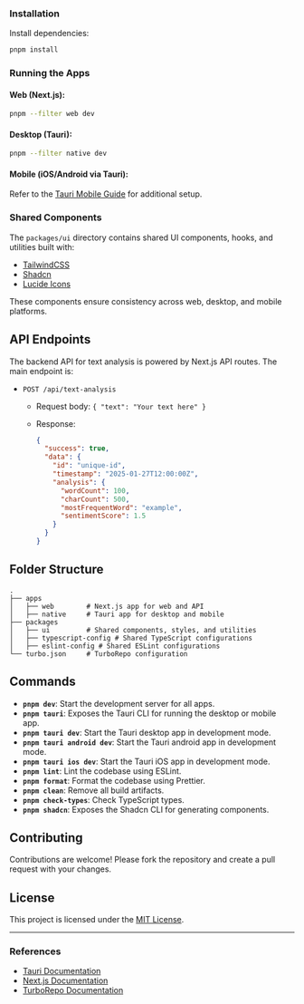 ### Installation
Install dependencies:

   ```bash
   pnpm install
   ```

### Running the Apps

#### Web (Next.js):

```bash
pnpm --filter web dev
```

#### Desktop (Tauri):

```bash
pnpm --filter native dev
```

#### Mobile (iOS/Android via Tauri):

Refer to the [Tauri Mobile
Guide](https://tauri.app/develop/#using-xcode-or-android-studio) for additional
setup.

### Shared Components

The `packages/ui` directory contains shared UI components, hooks, and utilities
built with:

- [TailwindCSS](https://tailwindcss.com/)
- [Shadcn](https://ui.shadcn.com/)
- [Lucide Icons](https://lucide.dev/)

These components ensure consistency across web, desktop, and mobile platforms.

## API Endpoints

The backend API for text analysis is powered by Next.js API routes. The main
endpoint is:

- `POST /api/text-analysis`

  - Request body: `{ "text": "Your text here" }`
  - Response:

    ```json
    {
      "success": true,
      "data": {
        "id": "unique-id",
        "timestamp": "2025-01-27T12:00:00Z",
        "analysis": {
          "wordCount": 100,
          "charCount": 500,
          "mostFrequentWord": "example",
          "sentimentScore": 1.5
        }
      }
    }
    ```

## Folder Structure

```plaintext
.
├── apps
│   ├── web        # Next.js app for web and API
│   ├── native     # Tauri app for desktop and mobile
├── packages
│   ├── ui         # Shared components, styles, and utilities
│   ├── typescript-config # Shared TypeScript configurations
│   ├── eslint-config # Shared ESLint configurations
└── turbo.json     # TurboRepo configuration
```

## Commands

- **`pnpm dev`**: Start the development server for all apps.
- **`pnpm tauri`**: Exposes the Tauri CLI for running the desktop or mobile app.
- **`pnpm tauri dev`**: Start the Tauri desktop app in development mode.
- **`pnpm tauri android dev`**: Start the Tauri android app in development mode.
- **`pnpm tauri ios dev`**: Start the Tauri iOS app in development mode.
- **`pnpm lint`**: Lint the codebase using ESLint.
- **`pnpm format`**: Format the codebase using Prettier.
- **`pnpm clean`**: Remove all build artifacts.
- **`pnpm check-types`**: Check TypeScript types.
- **`pnpm shadcn`**: Exposes the Shadcn CLI for generating components.

## Contributing

Contributions are welcome! Please fork the repository and create a pull request
with your changes.

## License

This project is licensed under the [MIT License](LICENSE).

---

### References

- [Tauri Documentation](https://tauri.app/start/)
- [Next.js Documentation](https://nextjs.org/docs/)
- [TurboRepo Documentation](https://turbo.build/repo/docs)

